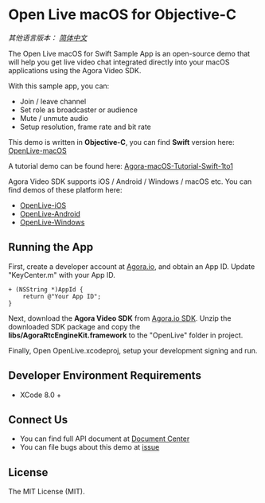 # Open Live macOS for Objective-C

*其他语言版本： [简体中文](README.zh.md)*

The Open Live macOS for Swift Sample App is an open-source demo that will help you get live video chat integrated directly into your macOS applications using the Agora Video SDK.

With this sample app, you can:

- Join / leave channel
- Set role as broadcaster or audience
- Mute / unmute audio
- Setup resolution, frame rate and bit rate

This demo is written in **Objective-C**, you can find **Swift** version here: [OpenLive-macOS](https://github.com/AgoraIO/OpenLive-macOS)

A tutorial demo can be found here: [Agora-macOS-Tutorial-Swift-1to1](https://github.com/AgoraIO/Agora-macOS-Tutorial-Swift-1to1)

Agora Video SDK supports iOS / Android / Windows / macOS etc. You can find demos of these platform here:

- [OpenLive-iOS](https://github.com/AgoraIO/OpenLive-iOS)
- [OpenLive-Android](https://github.com/AgoraIO/OpenLive-Android)
- [OpenLive-Windows](https://github.com/AgoraIO/OpenLive-Windows)

## Running the App
First, create a developer account at [Agora.io](https://dashboard.agora.io/signin/), and obtain an App ID. Update "KeyCenter.m" with your App ID.

```
+ (NSString *)AppId {
    return @"Your App ID";
}
```

Next, download the **Agora Video SDK** from [Agora.io SDK](https://www.agora.io/en/download/). Unzip the downloaded SDK package and copy the **libs/AgoraRtcEngineKit.framework** to the "OpenLive" folder in project.

Finally, Open OpenLive.xcodeproj, setup your development signing and run.

## Developer Environment Requirements
* XCode 8.0 +

## Connect Us

- You can find full API document at [Document Center](https://docs.agora.io/en/)
- You can file bugs about this demo at [issue](https://github.com/AgoraIO/OpenLive-macOS-Objective-C/issues)

## License

The MIT License (MIT).


